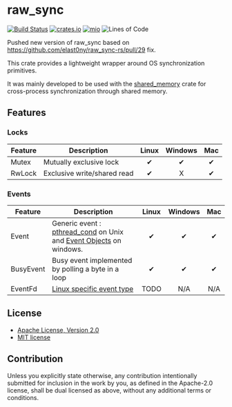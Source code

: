 # raw_sync

[![Build Status](https://github.com/haixuantao/raw_sync-rs/workflows/build/badge.svg)](https://github.com/haixuantao/raw_sync-rs/actions?query=workflow%3Abuild)
[![crates.io](https://img.shields.io/crates/v/raw_sync.svg)](https://crates.io/crates/raw_sync)
[![mio](https://docs.rs/raw_sync/badge.svg)](https://docs.rs/raw_sync/)
![Lines of Code](https://tokei.rs/b1/github/haixuantao/raw_sync-rs)

Pushed new version of raw_sync based on https://github.com/elast0ny/raw_sync-rs/pull/29 fix.

This crate provides a lightweight wrapper around OS synchronization primitives.

It was mainly developed to be used with the [shared_memory](https://github.com/elast0ny/shared_memory-rs) crate for cross-process synchronization through shared memory.


## Features
### Locks
| Feature| Description | Linux | Windows| Mac|
|--------|-------------|:-----:|:------:|:------:|
|Mutex|Mutually exclusive lock|✔|✔|✔|
|RwLock|Exclusive write/shared read|✔|X|✔|


### Events

| Feature| Description | Linux | Windows| Mac|
|--------|-------------|:-----:|:------:|:------:|
|Event| Generic event : [pthread_cond](https://linux.die.net/man/3/pthread_cond_init) on Unix and [Event Objects](https://msdn.microsoft.com/en-us/library/windows/desktop/ms682655.aspx) on windows. |✔|✔|✔|
|BusyEvent|Busy event implemented by polling a byte in a loop|✔|✔|✔|
|EventFd|[Linux specific event type](http://man7.org/linux/man-pages/man2/eventfd.2.html)|TODO|N/A|N/A|


## License

 * [Apache License, Version 2.0](http://www.apache.org/licenses/LICENSE-2.0)
 * [MIT license](http://opensource.org/licenses/MIT)

## Contribution

Unless you explicitly state otherwise, any contribution intentionally submitted
for inclusion in the work by you, as defined in the Apache-2.0 license, shall be
dual licensed as above, without any additional terms or conditions.
